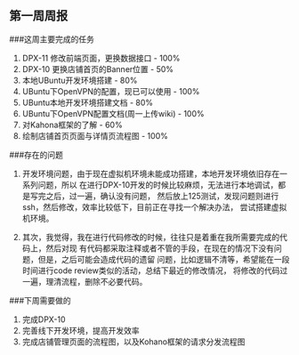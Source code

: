 第一周周报
---

###这周主要完成的任务
1. DPX-11 修改前端页面，更换数据接口        - 100%
2. DPX-10 更换店铺首页的Banner位置          - 50%
3. 本地UBuntu开发环境搭建                   - 80%
4. UBuntu下OpenVPN的配置，现已可以使用      - 100%
5. UBuntu本地开发环境搭建文档               - 80%
6. UBuntu下OpenVPN配置文档(周一上传wiki)    - 100%
7. 对Kahona框架的了解                       - 60%
8. 绘制店铺首页页面与详情页流程图           - 100%

###存在的问题
1. 开发环境问题，由于现在虚拟机环境未能成功搭建，本地开发环境依旧存在一系列问题，所以
在进行DPX-10开发的时候比较麻烦，无法进行本地调试，都是写完之后，过一遍，确认没有问题，
然后放上125测试，发现问题则进行ssh，然后修改，效率比较低下，目前正在寻找一个解决办法，
尝试搭建虚拟机环境。

2. 其次，我觉得，我在进行代码修改的时候，往往只是着重在我所需要完成的代码上，然后对现
有代码都采取注释或者不管的手段，在现在的情况下没有问题，但是，之后可能会造成代码的遗留
问题，比如逻辑不清等，希望能在一段时间进行code review类似的活动，总结下最近的修改情况，
将修改的代码过一遍，理清流程，删除不必要代码。

###下周需要做的
1. 完成DPX-10
2. 完善线下开发环境，提高开发效率
3. 完成店铺管理页面的流程图，以及Kohano框架的请求分发流程图
    

